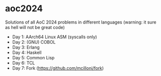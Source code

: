 # aoc2024
Solutions of all AoC 2024 problems in different languages (warning: it sure as hell will not be great code)

- Day 1: AArch64 Linux ASM (syscalls only)
- Day 2: (GNU) COBOL
- Day 3: Erlang
- Day 4: Haskell
- Day 5: Common Lisp
- Day 6: TCL
- Day 7: Fork (https://github.com/mcilloni/fork)




